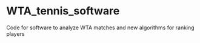 # WTA_tennis_software
Code for software to analyze WTA matches and new algorithms for ranking players
